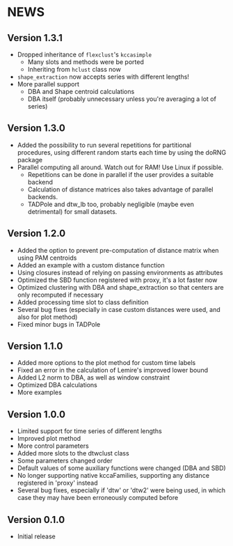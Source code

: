 # NEWS

## Version 1.3.1
* Dropped inheritance of `flexclust`'s `kccasimple`
     + Many slots and methods were be ported
     + Inheriting from `hclust` class now
* `shape_extraction` now accepts series with different lengths!
* More parallel support
     + DBA and Shape centroid calculations 
     + DBA itself (probably unnecessary unless you're averaging a lot of series)

## Version 1.3.0
* Added the possibility to run several repetitions for partitional procedures, using different random starts each time by using the doRNG package
* Parallel computing all around. Watch out for RAM! Use Linux if possible.
     + Repetitions can be done in parallel if the user provides a suitable backend
     + Calculation of distance matrices also takes advantage of parallel backends.
     + TADPole and dtw_lb too, probably negligible (maybe even detrimental) for small datasets.

## Version 1.2.0
* Added the option to prevent pre-computation of distance matrix when using PAM centroids
* Added an example with a custom distance function
* Using closures instead of relying on passing environments as attributes
* Optimized the SBD function registered with proxy, it's a lot faster now
* Optimized clustering with DBA and shape_extraction so that centers are only recomputed if necessary
* Added processing time slot to class definition
* Several bug fixes (especially in case custom distances were used, and also for plot method)
* Fixed minor bugs in TADPole

## Version 1.1.0
* Added more options to the plot method for custom time labels
* Fixed an error in the calculation of Lemire's improved lower bound
* Added L2 norm to DBA, as well as window constraint
* Optimized DBA calculations
* More examples

## Version 1.0.0
* Limited support for time series of different lengths
* Improved plot method
* More control parameters
* Added more slots to the dtwclust class
* Some parameters changed order
* Default values of some auxiliary functions were changed (DBA and SBD)
* No longer supporting native kccaFamilies, supporting any distance registered in 'proxy' instead
* Several bug fixes, especially if 'dtw' or 'dtw2' were being used, in which case they may have been erroneously computed before

## Version 0.1.0
* Initial release
